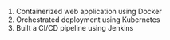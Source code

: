 1. Containerized web application using Docker
2. Orchestrated deployment using Kubernetes
3. Built a CI/CD pipeline using Jenkins

